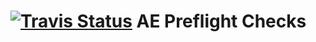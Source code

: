 [![Travis Status](https://travis-ci.org/oldarmyc/ae_preflight.svg?branch=master)](https://travis-ci.org/oldarmyc/ae_preflight.svg?branch=master)
AE Preflight Checks
======
